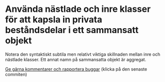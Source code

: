 # Använda nästlade och inre klasser för att kapsla in privata beståndsdelar i ett sammansatt objekt

Notera den syntaktiskt subtila men relativt viktiga skillnaden
mellan inre och nästlade klasser. Ett annat namn på sammansatta
objekt är aggregat.

[Ge gärna kommentarer och rapportera buggar](https://github.com/IOOPM-UU/achievements/commits/master/G17.md) (klicka på den senaste commiten)
